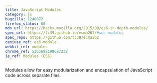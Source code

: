 ```yaml
---
title: JavaScript Modules
category: js
bugzilla: 1240072
firefox_status: 60
mdn_url: https://hacks.mozilla.org/2015/08/es6-in-depth-modules/
spec_url: https://tc39.github.io/ecma262/#sec-modules
spec_repo: https://github.com/tc39/ecma262
caniuse_ref: es6-module
webkit_ref: modules
chrome_ref: 5365692190687232
ie_ref: Modules (ES6)
---
```


Modules allow for easy modularization and encapsulation of JavaScript code across separate files.
